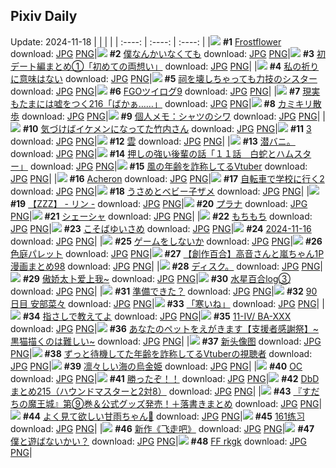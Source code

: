 ## Pixiv Daily
Update: 2024-11-18
|      |      |      |
| :----: | :----: | :----: |
|![](https://pixiv.microyu.workers.dev/c/240x480/img-master/img/2024/11/17/00/30/14/124366833_p0_master1200.jpg) **#1** [Frostflower](https://www.pixiv.net/artworks/124366833) download: [JPG](https://pixiv.microyu.workers.dev/img-original/img/2024/11/17/00/30/14/124366833_p0.jpg) [PNG](https://pixiv.microyu.workers.dev/img-original/img/2024/11/17/00/30/14/124366833_p0.png)|![](https://pixiv.microyu.workers.dev/c/240x480/img-master/img/2024/11/16/15/08/37/124348674_p0_master1200.jpg) **#2** [僕なんかいなくても](https://www.pixiv.net/artworks/124348674) download: [JPG](https://pixiv.microyu.workers.dev/img-original/img/2024/11/16/15/08/37/124348674_p0.jpg) [PNG](https://pixiv.microyu.workers.dev/img-original/img/2024/11/16/15/08/37/124348674_p0.png)|![](https://pixiv.microyu.workers.dev/c/240x480/img-master/img/2024/11/16/18/56/27/124347207_p0_master1200.jpg) **#3** [初デート編まとめ①「初めての両想い」](https://www.pixiv.net/artworks/124347207) download: [JPG](https://pixiv.microyu.workers.dev/img-original/img/2024/11/16/18/56/27/124347207_p0.jpg) [PNG](https://pixiv.microyu.workers.dev/img-original/img/2024/11/16/18/56/27/124347207_p0.png)|
|![](https://pixiv.microyu.workers.dev/c/240x480/img-master/img/2024/11/17/17/27/45/124386467_p0_master1200.jpg) **#4** [私の祈りに意味はない](https://www.pixiv.net/artworks/124386467) download: [JPG](https://pixiv.microyu.workers.dev/img-original/img/2024/11/17/17/27/45/124386467_p0.jpg) [PNG](https://pixiv.microyu.workers.dev/img-original/img/2024/11/17/17/27/45/124386467_p0.png)|![](https://pixiv.microyu.workers.dev/c/240x480/img-master/img/2024/11/16/18/25/22/124353752_p0_master1200.jpg) **#5** [祠を壊しちゃっても力技のシスター](https://www.pixiv.net/artworks/124353752) download: [JPG](https://pixiv.microyu.workers.dev/img-original/img/2024/11/16/18/25/22/124353752_p0.jpg) [PNG](https://pixiv.microyu.workers.dev/img-original/img/2024/11/16/18/25/22/124353752_p0.png)|![](https://pixiv.microyu.workers.dev/c/240x480/img-master/img/2024/11/17/22/11/03/124396655_p0_master1200.jpg) **#6** [FGOツイログ9](https://www.pixiv.net/artworks/124396655) download: [JPG](https://pixiv.microyu.workers.dev/img-original/img/2024/11/17/22/11/03/124396655_p0.jpg) [PNG](https://pixiv.microyu.workers.dev/img-original/img/2024/11/17/22/11/03/124396655_p0.png)|
|![](https://pixiv.microyu.workers.dev/c/240x480/img-master/img/2024/11/17/18/33/53/124387428_p0_master1200.jpg) **#7** [現実もたまには嘘をつく216「ばかぁ……」](https://www.pixiv.net/artworks/124387428) download: [JPG](https://pixiv.microyu.workers.dev/img-original/img/2024/11/17/18/33/53/124387428_p0.jpg) [PNG](https://pixiv.microyu.workers.dev/img-original/img/2024/11/17/18/33/53/124387428_p0.png)|![](https://pixiv.microyu.workers.dev/c/240x480/img-master/img/2024/11/17/11/08/10/124377265_p0_master1200.jpg) **#8** [カミキリ散歩](https://www.pixiv.net/artworks/124377265) download: [JPG](https://pixiv.microyu.workers.dev/img-original/img/2024/11/17/11/08/10/124377265_p0.jpg) [PNG](https://pixiv.microyu.workers.dev/img-original/img/2024/11/17/11/08/10/124377265_p0.png)|![](https://pixiv.microyu.workers.dev/c/240x480/img-master/img/2024/11/16/06/00/05/124339003_p0_master1200.jpg) **#9** [個人メモ：シャツのシワ](https://www.pixiv.net/artworks/124339003) download: [JPG](https://pixiv.microyu.workers.dev/img-original/img/2024/11/16/06/00/05/124339003_p0.jpg) [PNG](https://pixiv.microyu.workers.dev/img-original/img/2024/11/16/06/00/05/124339003_p0.png)|
|![](https://pixiv.microyu.workers.dev/c/240x480/img-master/img/2024/11/16/08/59/23/124341335_p0_master1200.jpg) **#10** [気づけばイケメンになってた竹内さん](https://www.pixiv.net/artworks/124341335) download: [JPG](https://pixiv.microyu.workers.dev/img-original/img/2024/11/16/08/59/23/124341335_p0.jpg) [PNG](https://pixiv.microyu.workers.dev/img-original/img/2024/11/16/08/59/23/124341335_p0.png)|![](https://pixiv.microyu.workers.dev/c/240x480/img-master/img/2024/11/16/11/31/38/124344011_p0_master1200.jpg) **#11** [3](https://www.pixiv.net/artworks/124344011) download: [JPG](https://pixiv.microyu.workers.dev/img-original/img/2024/11/16/11/31/38/124344011_p0.jpg) [PNG](https://pixiv.microyu.workers.dev/img-original/img/2024/11/16/11/31/38/124344011_p0.png)|![](https://pixiv.microyu.workers.dev/c/240x480/img-master/img/2024/11/16/14/37/28/124347962_p0_master1200.jpg) **#12** [雲](https://www.pixiv.net/artworks/124347962) download: [JPG](https://pixiv.microyu.workers.dev/img-original/img/2024/11/16/14/37/28/124347962_p0.jpg) [PNG](https://pixiv.microyu.workers.dev/img-original/img/2024/11/16/14/37/28/124347962_p0.png)|
|![](https://pixiv.microyu.workers.dev/c/240x480/img-master/img/2024/11/16/05/54/01/124338938_p0_master1200.jpg) **#13** [潜バニ。](https://www.pixiv.net/artworks/124338938) download: [JPG](https://pixiv.microyu.workers.dev/img-original/img/2024/11/16/05/54/01/124338938_p0.jpg) [PNG](https://pixiv.microyu.workers.dev/img-original/img/2024/11/16/05/54/01/124338938_p0.png)|![](https://pixiv.microyu.workers.dev/c/240x480/img-master/img/2024/11/16/00/03/27/124332328_p0_master1200.jpg) **#14** [押しの強い後輩の話「１１話　白蛇とハムスター」](https://www.pixiv.net/artworks/124332328) download: [JPG](https://pixiv.microyu.workers.dev/img-original/img/2024/11/16/00/03/27/124332328_p0.jpg) [PNG](https://pixiv.microyu.workers.dev/img-original/img/2024/11/16/00/03/27/124332328_p0.png)|![](https://pixiv.microyu.workers.dev/c/240x480/img-master/img/2024/11/16/21/05/56/124359108_p0_master1200.jpg) **#15** [風の年齢を詐称してるVtuber](https://www.pixiv.net/artworks/124359108) download: [JPG](https://pixiv.microyu.workers.dev/img-original/img/2024/11/16/21/05/56/124359108_p0.jpg) [PNG](https://pixiv.microyu.workers.dev/img-original/img/2024/11/16/21/05/56/124359108_p0.png)|
|![](https://pixiv.microyu.workers.dev/c/240x480/img-master/img/2024/11/17/01/07/02/124367988_p0_master1200.jpg) **#16** [Acheron](https://www.pixiv.net/artworks/124367988) download: [JPG](https://pixiv.microyu.workers.dev/img-original/img/2024/11/17/01/07/02/124367988_p0.jpg) [PNG](https://pixiv.microyu.workers.dev/img-original/img/2024/11/17/01/07/02/124367988_p0.png)|![](https://pixiv.microyu.workers.dev/c/240x480/img-master/img/2024/11/16/00/30/02/124333364_p0_master1200.jpg) **#17** [自転車で学校に行く2](https://www.pixiv.net/artworks/124333364) download: [JPG](https://pixiv.microyu.workers.dev/img-original/img/2024/11/16/00/30/02/124333364_p0.jpg) [PNG](https://pixiv.microyu.workers.dev/img-original/img/2024/11/16/00/30/02/124333364_p0.png)|![](https://pixiv.microyu.workers.dev/c/240x480/img-master/img/2024/11/16/00/09/43/124332667_p0_master1200.jpg) **#18** [うさめとベビー子ザメ](https://www.pixiv.net/artworks/124332667) download: [JPG](https://pixiv.microyu.workers.dev/img-original/img/2024/11/16/00/09/43/124332667_p0.jpg) [PNG](https://pixiv.microyu.workers.dev/img-original/img/2024/11/16/00/09/43/124332667_p0.png)|
|![](https://pixiv.microyu.workers.dev/c/240x480/img-master/img/2024/11/16/09/54/47/124342166_p0_master1200.jpg) **#19** [【ZZZ】 -  リン  -](https://www.pixiv.net/artworks/124342166) download: [JPG](https://pixiv.microyu.workers.dev/img-original/img/2024/11/16/09/54/47/124342166_p0.jpg) [PNG](https://pixiv.microyu.workers.dev/img-original/img/2024/11/16/09/54/47/124342166_p0.png)|![](https://pixiv.microyu.workers.dev/c/240x480/img-master/img/2024/11/16/00/05/17/124332444_p0_master1200.jpg) **#20** [プラナ](https://www.pixiv.net/artworks/124332444) download: [JPG](https://pixiv.microyu.workers.dev/img-original/img/2024/11/16/00/05/17/124332444_p0.jpg) [PNG](https://pixiv.microyu.workers.dev/img-original/img/2024/11/16/00/05/17/124332444_p0.png)|![](https://pixiv.microyu.workers.dev/c/240x480/img-master/img/2024/11/17/15/18/31/124382999_p0_master1200.jpg) **#21** [シェーシャ](https://www.pixiv.net/artworks/124382999) download: [JPG](https://pixiv.microyu.workers.dev/img-original/img/2024/11/17/15/18/31/124382999_p0.jpg) [PNG](https://pixiv.microyu.workers.dev/img-original/img/2024/11/17/15/18/31/124382999_p0.png)|
|![](https://pixiv.microyu.workers.dev/c/240x480/img-master/img/2024/11/16/00/11/36/124332736_p0_master1200.jpg) **#22** [もちもち](https://www.pixiv.net/artworks/124332736) download: [JPG](https://pixiv.microyu.workers.dev/img-original/img/2024/11/16/00/11/36/124332736_p0.jpg) [PNG](https://pixiv.microyu.workers.dev/img-original/img/2024/11/16/00/11/36/124332736_p0.png)|![](https://pixiv.microyu.workers.dev/c/240x480/img-master/img/2024/11/17/00/25/15/124366605_p0_master1200.jpg) **#23** [こそばゆいさめ](https://www.pixiv.net/artworks/124366605) download: [JPG](https://pixiv.microyu.workers.dev/img-original/img/2024/11/17/00/25/15/124366605_p0.jpg) [PNG](https://pixiv.microyu.workers.dev/img-original/img/2024/11/17/00/25/15/124366605_p0.png)|![](https://pixiv.microyu.workers.dev/c/240x480/img-master/img/2024/11/16/02/31/59/124336294_p0_master1200.jpg) **#24** [2024-11-16](https://www.pixiv.net/artworks/124336294) download: [JPG](https://pixiv.microyu.workers.dev/img-original/img/2024/11/16/02/31/59/124336294_p0.jpg) [PNG](https://pixiv.microyu.workers.dev/img-original/img/2024/11/16/02/31/59/124336294_p0.png)|
|![](https://pixiv.microyu.workers.dev/c/240x480/img-master/img/2024/11/16/00/00/07/124331913_p0_master1200.jpg) **#25** [ゲームをしないか](https://www.pixiv.net/artworks/124331913) download: [JPG](https://pixiv.microyu.workers.dev/img-original/img/2024/11/16/00/00/07/124331913_p0.jpg) [PNG](https://pixiv.microyu.workers.dev/img-original/img/2024/11/16/00/00/07/124331913_p0.png)|![](https://pixiv.microyu.workers.dev/c/240x480/img-master/img/2024/11/16/18/23/44/124353710_p0_master1200.jpg) **#26** [色庭パレット](https://www.pixiv.net/artworks/124353710) download: [JPG](https://pixiv.microyu.workers.dev/img-original/img/2024/11/16/18/23/44/124353710_p0.jpg) [PNG](https://pixiv.microyu.workers.dev/img-original/img/2024/11/16/18/23/44/124353710_p0.png)|![](https://pixiv.microyu.workers.dev/c/240x480/img-master/img/2024/11/16/00/17/21/124332196_p0_master1200.jpg) **#27** [【創作百合】高音さんと嵐ちゃん1P漫画まとめ98](https://www.pixiv.net/artworks/124332196) download: [JPG](https://pixiv.microyu.workers.dev/img-original/img/2024/11/16/00/17/21/124332196_p0.jpg) [PNG](https://pixiv.microyu.workers.dev/img-original/img/2024/11/16/00/17/21/124332196_p0.png)|
|![](https://pixiv.microyu.workers.dev/c/240x480/img-master/img/2024/11/16/09/34/04/124341722_p0_master1200.jpg) **#28** [ディスク。](https://www.pixiv.net/artworks/124341722) download: [JPG](https://pixiv.microyu.workers.dev/img-original/img/2024/11/16/09/34/04/124341722_p0.jpg) [PNG](https://pixiv.microyu.workers.dev/img-original/img/2024/11/16/09/34/04/124341722_p0.png)|![](https://pixiv.microyu.workers.dev/c/240x480/img-master/img/2024/11/17/16/25/23/124384641_p0_master1200.jpg) **#29** [傲娇太卜爱上我~](https://www.pixiv.net/artworks/124384641) download: [JPG](https://pixiv.microyu.workers.dev/img-original/img/2024/11/17/16/25/23/124384641_p0.jpg) [PNG](https://pixiv.microyu.workers.dev/img-original/img/2024/11/17/16/25/23/124384641_p0.png)|![](https://pixiv.microyu.workers.dev/c/240x480/img-master/img/2024/11/17/00/30/45/124366869_p0_master1200.jpg) **#30** [水星百合log③](https://www.pixiv.net/artworks/124366869) download: [JPG](https://pixiv.microyu.workers.dev/img-original/img/2024/11/17/00/30/45/124366869_p0.jpg) [PNG](https://pixiv.microyu.workers.dev/img-original/img/2024/11/17/00/30/45/124366869_p0.png)|
|![](https://pixiv.microyu.workers.dev/c/240x480/img-master/img/2024/11/16/00/06/04/124332491_p0_master1200.jpg) **#31** [準備できた？](https://www.pixiv.net/artworks/124332491) download: [JPG](https://pixiv.microyu.workers.dev/img-original/img/2024/11/16/00/06/04/124332491_p0.jpg) [PNG](https://pixiv.microyu.workers.dev/img-original/img/2024/11/16/00/06/04/124332491_p0.png)|![](https://pixiv.microyu.workers.dev/c/240x480/img-master/img/2024/11/16/20/34/18/124357915_p0_master1200.jpg) **#32** [90日目 安部菜々](https://www.pixiv.net/artworks/124357915) download: [JPG](https://pixiv.microyu.workers.dev/img-original/img/2024/11/16/20/34/18/124357915_p0.jpg) [PNG](https://pixiv.microyu.workers.dev/img-original/img/2024/11/16/20/34/18/124357915_p0.png)|![](https://pixiv.microyu.workers.dev/c/240x480/img-master/img/2024/11/16/23/51/01/124364919_p0_master1200.jpg) **#33** [「寒いね」](https://www.pixiv.net/artworks/124364919) download: [JPG](https://pixiv.microyu.workers.dev/img-original/img/2024/11/16/23/51/01/124364919_p0.jpg) [PNG](https://pixiv.microyu.workers.dev/img-original/img/2024/11/16/23/51/01/124364919_p0.png)|
|![](https://pixiv.microyu.workers.dev/c/240x480/img-master/img/2024/11/17/18/33/17/124388597_p0_master1200.jpg) **#34** [指さしで教えてよ](https://www.pixiv.net/artworks/124388597) download: [JPG](https://pixiv.microyu.workers.dev/img-original/img/2024/11/17/18/33/17/124388597_p0.jpg) [PNG](https://pixiv.microyu.workers.dev/img-original/img/2024/11/17/18/33/17/124388597_p0.png)|![](https://pixiv.microyu.workers.dev/c/240x480/img-master/img/2024/11/16/01/04/34/124334328_p0_master1200.jpg) **#35** [11-Ⅳ/ BA-ⅩⅩⅩ](https://www.pixiv.net/artworks/124334328) download: [JPG](https://pixiv.microyu.workers.dev/img-original/img/2024/11/16/01/04/34/124334328_p0.jpg) [PNG](https://pixiv.microyu.workers.dev/img-original/img/2024/11/16/01/04/34/124334328_p0.png)|![](https://pixiv.microyu.workers.dev/c/240x480/img-master/img/2024/11/16/19/22/02/124355531_p0_master1200.jpg) **#36** [あなたのペットをえがきます【支援者感謝祭】~黒猫描くのは難しい~](https://www.pixiv.net/artworks/124355531) download: [JPG](https://pixiv.microyu.workers.dev/img-original/img/2024/11/16/19/22/02/124355531_p0.jpg) [PNG](https://pixiv.microyu.workers.dev/img-original/img/2024/11/16/19/22/02/124355531_p0.png)|
|![](https://pixiv.microyu.workers.dev/c/240x480/img-master/img/2024/11/16/10/55/39/124343309_p0_master1200.jpg) **#37** [新头像图](https://www.pixiv.net/artworks/124343309) download: [JPG](https://pixiv.microyu.workers.dev/img-original/img/2024/11/16/10/55/39/124343309_p0.jpg) [PNG](https://pixiv.microyu.workers.dev/img-original/img/2024/11/16/10/55/39/124343309_p0.png)|![](https://pixiv.microyu.workers.dev/c/240x480/img-master/img/2024/11/17/23/15/01/124399299_p0_master1200.jpg) **#38** [ずっと待機してた年齢を詐称してるVtuberの視聴者](https://www.pixiv.net/artworks/124399299) download: [JPG](https://pixiv.microyu.workers.dev/img-original/img/2024/11/17/23/15/01/124399299_p0.jpg) [PNG](https://pixiv.microyu.workers.dev/img-original/img/2024/11/17/23/15/01/124399299_p0.png)|![](https://pixiv.microyu.workers.dev/c/240x480/img-master/img/2024/11/17/10/05/39/124376082_p0_master1200.jpg) **#39** [凛々しい海の烏金姫](https://www.pixiv.net/artworks/124376082) download: [JPG](https://pixiv.microyu.workers.dev/img-original/img/2024/11/17/10/05/39/124376082_p0.jpg) [PNG](https://pixiv.microyu.workers.dev/img-original/img/2024/11/17/10/05/39/124376082_p0.png)|
|![](https://pixiv.microyu.workers.dev/c/240x480/img-master/img/2024/11/16/22/23/58/124361905_p0_master1200.jpg) **#40** [OC](https://www.pixiv.net/artworks/124361905) download: [JPG](https://pixiv.microyu.workers.dev/img-original/img/2024/11/16/22/23/58/124361905_p0.jpg) [PNG](https://pixiv.microyu.workers.dev/img-original/img/2024/11/16/22/23/58/124361905_p0.png)|![](https://pixiv.microyu.workers.dev/c/240x480/img-master/img/2024/11/16/05/51/51/124338912_p0_master1200.jpg) **#41** [勝ったぞ！！](https://www.pixiv.net/artworks/124338912) download: [JPG](https://pixiv.microyu.workers.dev/img-original/img/2024/11/16/05/51/51/124338912_p0.jpg) [PNG](https://pixiv.microyu.workers.dev/img-original/img/2024/11/16/05/51/51/124338912_p0.png)|![](https://pixiv.microyu.workers.dev/c/240x480/img-master/img/2024/11/17/02/07/38/124369496_p0_master1200.jpg) **#42** [DbDまとめ215（ハウンドマスターと2対8）](https://www.pixiv.net/artworks/124369496) download: [JPG](https://pixiv.microyu.workers.dev/img-original/img/2024/11/17/02/07/38/124369496_p0.jpg) [PNG](https://pixiv.microyu.workers.dev/img-original/img/2024/11/17/02/07/38/124369496_p0.png)|
|![](https://pixiv.microyu.workers.dev/c/240x480/img-master/img/2024/11/16/07/28/17/124340086_p0_master1200.jpg) **#43** [『すだちの魔王城』第⑨巻＆公式グッズ発売！＋落書きまとめ](https://www.pixiv.net/artworks/124340086) download: [JPG](https://pixiv.microyu.workers.dev/img-original/img/2024/11/16/07/28/17/124340086_p0.jpg) [PNG](https://pixiv.microyu.workers.dev/img-original/img/2024/11/16/07/28/17/124340086_p0.png)|![](https://pixiv.microyu.workers.dev/c/240x480/img-master/img/2024/11/16/18/54/38/124354563_p0_master1200.jpg) **#44** [よく見て欲しい甘雨ちゃん👀](https://www.pixiv.net/artworks/124354563) download: [JPG](https://pixiv.microyu.workers.dev/img-original/img/2024/11/16/18/54/38/124354563_p0.jpg) [PNG](https://pixiv.microyu.workers.dev/img-original/img/2024/11/16/18/54/38/124354563_p0.png)|![](https://pixiv.microyu.workers.dev/c/240x480/img-master/img/2024/11/16/14/19/39/124347604_p0_master1200.jpg) **#45** [161练习](https://www.pixiv.net/artworks/124347604) download: [JPG](https://pixiv.microyu.workers.dev/img-original/img/2024/11/16/14/19/39/124347604_p0.jpg) [PNG](https://pixiv.microyu.workers.dev/img-original/img/2024/11/16/14/19/39/124347604_p0.png)|
|![](https://pixiv.microyu.workers.dev/c/240x480/img-master/img/2024/11/16/00/13/41/124332809_p0_master1200.jpg) **#46** [新作《飞走吧》](https://www.pixiv.net/artworks/124332809) download: [JPG](https://pixiv.microyu.workers.dev/img-original/img/2024/11/16/00/13/41/124332809_p0.jpg) [PNG](https://pixiv.microyu.workers.dev/img-original/img/2024/11/16/00/13/41/124332809_p0.png)|![](https://pixiv.microyu.workers.dev/c/240x480/img-master/img/2024/11/17/00/12/11/124366167_p0_master1200.jpg) **#47** [僕と遊ばないかい？](https://www.pixiv.net/artworks/124366167) download: [JPG](https://pixiv.microyu.workers.dev/img-original/img/2024/11/17/00/12/11/124366167_p0.jpg) [PNG](https://pixiv.microyu.workers.dev/img-original/img/2024/11/17/00/12/11/124366167_p0.png)|![](https://pixiv.microyu.workers.dev/c/240x480/img-master/img/2024/11/16/03/53/25/124337716_p0_master1200.jpg) **#48** [FF rkgk](https://www.pixiv.net/artworks/124337716) download: [JPG](https://pixiv.microyu.workers.dev/img-original/img/2024/11/16/03/53/25/124337716_p0.jpg) [PNG](https://pixiv.microyu.workers.dev/img-original/img/2024/11/16/03/53/25/124337716_p0.png)|
